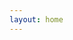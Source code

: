 ```yaml
---
layout: home
---
```


<script setup>
import Index from './index.vue'
import { SpeedInsights } from '@vercel/speed-insights/vue';
</script>

<Index/>
<SpeedInsights/>
